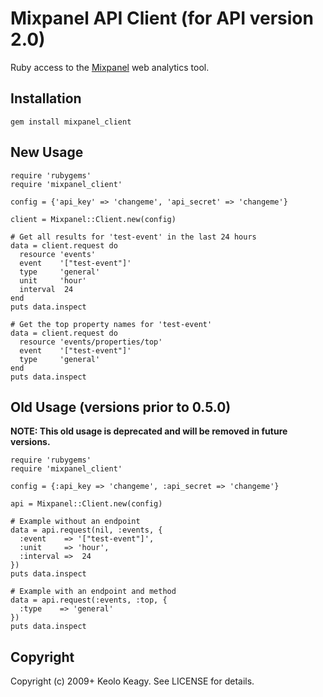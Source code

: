 # Mixpanel API Client (for API version 2.0)

Ruby access to the [Mixpanel](http://mixpanel.com/) web analytics tool.


## Installation

    gem install mixpanel_client


## New Usage

    require 'rubygems'
    require 'mixpanel_client'

    config = {'api_key' => 'changeme', 'api_secret' => 'changeme'}

    client = Mixpanel::Client.new(config)

    # Get all results for 'test-event' in the last 24 hours
    data = client.request do
      resource 'events'
      event    '["test-event"]'
      type     'general'
      unit     'hour'
      interval  24
    end
    puts data.inspect

    # Get the top property names for 'test-event'
    data = client.request do
      resource 'events/properties/top'
      event    '["test-event"]'
      type     'general'
    end
    puts data.inspect


## Old Usage (versions prior to 0.5.0)

__NOTE: This old usage is deprecated and will be removed in future versions.__

    require 'rubygems'
    require 'mixpanel_client'

    config = {:api_key => 'changeme', :api_secret => 'changeme'}

    api = Mixpanel::Client.new(config)

    # Example without an endpoint
    data = api.request(nil, :events, {
      :event    => '["test-event"]',
      :unit     => 'hour',
      :interval =>  24
    })
    puts data.inspect

    # Example with an endpoint and method
    data = api.request(:events, :top, {
      :type    => 'general'
    })
    puts data.inspect


## Copyright

Copyright (c) 2009+ Keolo Keagy. See LICENSE for details.
